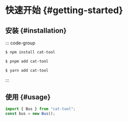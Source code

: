 # 快速开始 {#getting-started}

<!-- ## 在线尝试 {#try-it-online}

todo -->

## 安装 {#installation}

::: code-group

```sh [npm]
$ npm install cat-tool
```

```sh [pnpm]
$ pnpm add cat-tool
```

```sh [yarn]
$ yarn add cat-tool
```

:::

## 使用 {#usage}

```js
import { Bus } from "cat-tool";
const bus = new Bus();
```
